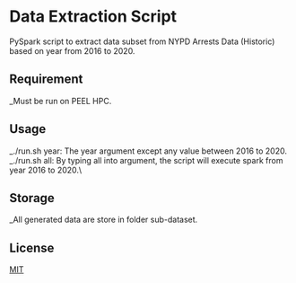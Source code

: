 # Data Extraction Script
PySpark script to extract data subset from NYPD Arrests Data (Historic) based on year from 2016 to 2020.

## Requirement
_Must be run on PEEL HPC.

## Usage
_./run.sh year: The year argument except any value between 2016 to 2020.\
_./run.sh all: By typing all into argument, the script will execute spark from year 2016 to 2020.\

## Storage
_All generated data are store in folder sub-dataset.

## License
[MIT](https://choosealicense.com/licenses/mit/)
